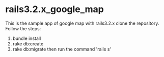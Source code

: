rails3.2.x_google_map
=====================

This is the sample app of google map with rails3.2.x
clone the repository.
Follow the steps:
1. bundle install
2. rake db:create
3. rake db:migrate
then run the command 'rails s'
